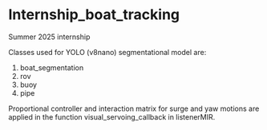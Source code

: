 # Internship_boat_tracking
Summer 2025 internship 


Classes used for YOLO (v8nano) segmentational model are:
1. boat_segmentation
2. rov
3. buoy
4. pipe

Proportional controller and interaction matrix for surge and yaw motions are applied in the function visual_servoing_callback in listenerMIR.
